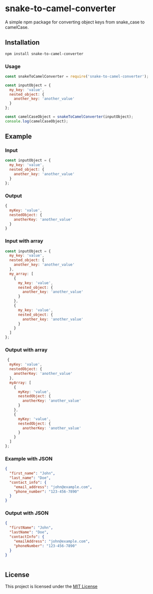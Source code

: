 # snake-to-camel-converter

A simple npm package for converting object keys from snake_case to camelCase.

## Installation

```bash
npm install snake-to-camel-converter
```

### Usage

```javascript
const snakeToCamelConverter = require('snake-to-camel-converter');

const inputObject = {
  my_key: 'value',
  nested_object: {
    another_key: 'another_value'
  }
};

const camelCaseObject = snakeToCamelConverter(inputObject);
console.log(camelCaseObject);
```
## Example 

### Input

```javascript
const inputObject = {
  my_key: 'value',
  nested_object: {
    another_key: 'another_value'
  }
};
```

### Output

```javascript
{
  myKey: 'value',
  nestedObject: {
    anotherKey: 'another_value'
  }
}
```

### Input with array

```javascript
const inputObject = {
  my_key: 'value',
  nested_object: {
    another_key: 'another_value'
  },
  my_array: [
    {
      my_key: 'value',
      nested_object: {
        another_key: 'another_value'
      }
    },
    {
      my_key: 'value',
      nested_object: {
        another_key: 'another_value'
      }
    }
  ]
};
```

### Output with array

```javascript
 {
  myKey: 'value',
  nestedObject: {
    anotherKey: 'another_value'
  },
  myArray: [
    {
      myKey: 'value',
      nestedObject: {
        anotherKey: 'another_value'
      }
    },
    {
      myKey: 'value',
      nestedObject: {
        anotherKey: 'another_value'
      }
    }
  ]
};

```
### Example with JSON


```json
{
  "first_name": "John",
  "last_name": "Doe",
  "contact_info": {
    "email_address": "john@example.com",
    "phone_number": "123-456-7890"
  }
}

```

### Output with JSON

```json
{
  "firstName": "John",
  "lastName": "Doe",
  "contactInfo": {
    "emailAddress": "john@example.com",
    "phoneNumber": "123-456-7890"
  }
}
  
  ```

## License

This project is licensed under the [MIT License](https://choosealicense.com/licenses/mit/)